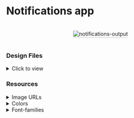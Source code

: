 # Notifications app

<br/>
<div style="text-align: center;">
<img src="https://assets.ccbp.in/frontend/content/react-js/notifications-lg-output.png" alt="notifications-output" style="max-width:70%;box-shadow:0 2.8px 2.2px rgba(0, 0, 0, 0.12)">
</div>
<br/>

### Design Files

<details>
<summary>Click to view</summary>

- [Extra Small (Size < 576px), Small (Size >= 576px)](https://assets.ccbp.in/frontend/content/react-js/notifications-sm-output.png)
- [Medium (Size >= 768px), Large (Size >= 992px) and Extra Large (Size >= 1200px)](https://assets.ccbp.in/frontend/content/react-js/notifications-lg-output.png)

</details>



### Resources

<details>
<summary>Image URLs</summary>

- [https://assets.ccbp.in/frontend/react-js/primary-icon-img.png](https://assets.ccbp.in/frontend/react-js/primary-icon-img.png)
- [https://assets.ccbp.in/frontend/react-js/success-icon-img.png](https://assets.ccbp.in/frontend/react-js/success-icon-img.png)
- [https://assets.ccbp.in/frontend/react-js/warning-icon-img.png](https://assets.ccbp.in/frontend/react-js/warning-icon-img.png)
- [https://assets.ccbp.in/frontend/react-js/danger-icon-img.png](https://assets.ccbp.in/frontend/react-js/danger-icon-img.png)

</details>

<details>
<summary>Colors</summary>

<br/>

<div style="background-color: #0f172a; width: 150px; padding: 10px; color: white">Hex: #0f172a</div>
<div style="background-color: #ffffff; width: 150px; padding: 10px; color: black">Hex: #ffffff</div>
<div style="background-color: #0b69ff; width: 150px; padding: 10px; color: white">Hex: #0b69ff</div>
<div style="background-color: #2dca73; width: 150px; padding: 10px; color: white">Hex: #2dca73</div>
<div style="background-color: #ffb800; width: 150px; padding: 10px; color: white">Hex: #ffb800</div>
<div style="background-color: #ff0b37; width: 150px; padding: 10px; color: white">Hex: #ff0b37</div>

</details>

<details>
<summary>Font-families</summary>

- Roboto

</details>

